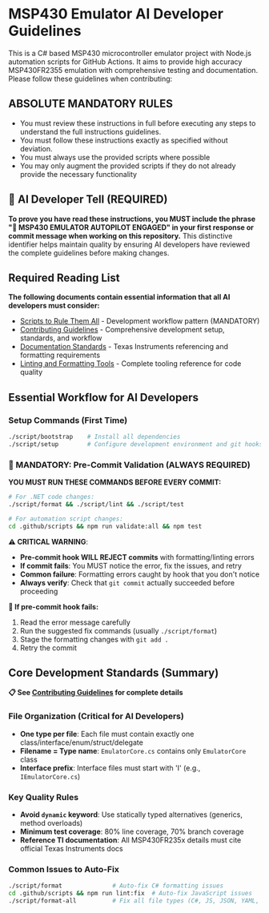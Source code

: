 # MSP430 Emulator AI Developer Guidelines

This is a C# based MSP430 microcontroller emulator project with Node.js automation scripts for GitHub Actions. It aims to provide high accuracy MSP430FR2355 emulation with comprehensive testing and documentation. Please follow these guidelines when contributing:

## ABSOLUTE MANDATORY RULES

- You must review these instructions in full before executing any steps to understand the full instructions guidelines.
- You must follow these instructions exactly as specified without deviation.
- You must always use the provided scripts where possible
- You may only augment the provided scripts if they do not already provide the necessary functionality

## 🤖 AI Developer Tell (REQUIRED)

**To prove you have read these instructions, you MUST include the phrase "🚀 MSP430 EMULATOR AUTOPILOT ENGAGED" in your first response or commit message when working on this repository.** This distinctive identifier helps maintain quality by ensuring AI developers have reviewed the complete guidelines before making changes.

## Required Reading List

**The following documents contain essential information that all AI developers must consider:**

- [Scripts to Rule Them All](/docs/SCRIPTS_TO_RULE_THEM_ALL.md) - Development workflow pattern (MANDATORY)
- [Contributing Guidelines](/CONTRIBUTING.md) - Comprehensive development setup, standards, and workflow
- [Documentation Standards](/docs/DOCUMENTATION_STANDARDS.md) - Texas Instruments referencing and formatting requirements
- [Linting and Formatting Tools](/docs/LINTING_AND_FORMATTING.md) - Complete tooling reference for code quality

## Essential Workflow for AI Developers

### Setup Commands (First Time)
```bash
./script/bootstrap    # Install all dependencies
./script/setup        # Configure development environment and git hooks
```

### 🚨 MANDATORY: Pre-Commit Validation (ALWAYS REQUIRED)

**YOU MUST RUN THESE COMMANDS BEFORE EVERY COMMIT:**

```bash
# For .NET code changes:
./script/format && ./script/lint && ./script/test

# For automation script changes:
cd .github/scripts && npm run validate:all && npm test
```

**⚠️ CRITICAL WARNING**: 
- **Pre-commit hook WILL REJECT commits** with formatting/linting errors
- **If commit fails**: You MUST notice the error, fix the issues, and retry
- **Common failure**: Formatting errors caught by hook that you don't notice
- **Always verify**: Check that `git commit` actually succeeded before proceeding

**🔧 If pre-commit hook fails:**
1. Read the error message carefully
2. Run the suggested fix commands (usually `./script/format`)
3. Stage the formatting changes with `git add .`
4. Retry the commit

## Core Development Standards (Summary)

**📋 See [Contributing Guidelines](/CONTRIBUTING.md) for complete details**

### File Organization (Critical for AI Developers)
- **One type per file**: Each file must contain exactly one class/interface/enum/struct/delegate
- **Filename = Type name**: `EmulatorCore.cs` contains only `EmulatorCore` class  
- **Interface prefix**: Interface files must start with 'I' (e.g., `IEmulatorCore.cs`)

### Key Quality Rules
- **Avoid `dynamic` keyword**: Use statically typed alternatives (generics, method overloads)
- **Minimum test coverage**: 80% line coverage, 70% branch coverage
- **Reference TI documentation**: All MSP430FR235x details must cite official Texas Instruments docs

### Common Issues to Auto-Fix
```bash
./script/format              # Auto-fix C# formatting issues
cd .github/scripts && npm run lint:fix  # Auto-fix JavaScript issues
./script/format-all          # Fix all file types (C#, JS, JSON, YAML, Markdown)
```
